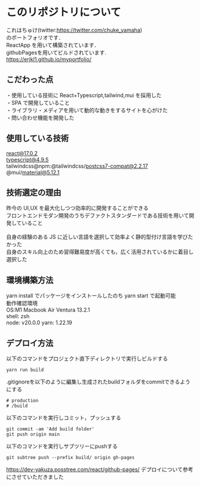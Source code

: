 # このリポジトリについて

これはちゅけ(twitter:https://twitter.com/chuke_yamaha)<br>
のポートフォリオです．<br>
ReactApp を用いて構築されています．<br>
githubPagesを用いてビルドされています.<br>
https://erjkl1.github.io/myportfolio/

## こだわった点

・使用している技術に React+Typescript,tailwind,mui を採用した<br>
・SPA で開発していること<br>
・ライブラリ・メディアを用いて動的な動きをするサイトを心がけた<br>
・問い合わせ機能を開発した

## 使用している技術

react@17.0.2<br>
typescript@4.9.5<br>
tailwindcss@npm:@tailwindcss/postcss7-compat@2.2.17<br>
@mui/material@5.12.1

## 技術選定の理由

昨今の UI,UX を最大化しつつ効率的に開発することができる<br>
フロントエンドモダン開発のうちデファクトスタンダードである技術を用いて開発していること<br>
<br>
自身の経験のある JS に近しい言語を選択して効率よく静的型付け言語を学びたかった<br>
自身のスキル向上のため習得難易度が高くても，広く活用されているかに着目し選択した

## 環境構築方法

yarn install でパッケージをインストールしたのち yarn start で起動可能<br>
動作確認環境<br>
OS:M1 Macbook Air Ventura 13.2.1<br>
shell: zsh<br>
node: v20.0.0
yarn: 1.22.19

## デプロイ方法

以下のコマンドをプロジェクト直下ディレクトリで実行しビルドする
```
yarn run build
```

.gitignoreを以下のように編集し生成されたbuildフォルダをcommitできるようにする
```
# production
# /build
```

以下のコマンドを実行しコミット，プッシュする
```
git commit -am 'Add build folder'
git push origin main
```

以下のコマンドを実行しサブツリーにpushする
```
git subtree push --prefix build/ origin gh-pages
```

https://dev-yakuza.posstree.com/react/github-pages/
デプロイについて参考にさせていただきました



